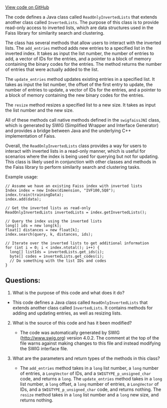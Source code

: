 [View code on GitHub](https://github.com/misbahsy/the-algorithm/ann/src/main/java/com/twitter/ann/faiss/swig/ReadOnlyInvertedLists.java)

The code defines a Java class called `ReadOnlyInvertedLists` that extends another class called `InvertedLists`. The purpose of this class is to provide read-only access to inverted lists, which are data structures used in the Faiss library for similarity search and clustering. 

The class has several methods that allow users to interact with the inverted lists. The `add_entries` method adds new entries to a specified list in the inverted index. It takes as input the list number, the number of entries to add, a vector of IDs for the entries, and a pointer to a block of memory containing the binary codes for the entries. The method returns the number of entries that were actually added to the list.

The `update_entries` method updates existing entries in a specified list. It takes as input the list number, the offset of the first entry to update, the number of entries to update, a vector of IDs for the entries, and a pointer to a block of memory containing the new binary codes for the entries.

The `resize` method resizes a specified list to a new size. It takes as input the list number and the new size.

All of these methods call native methods defined in the `swigfaissJNI` class, which is generated by SWIG (Simplified Wrapper and Interface Generator) and provides a bridge between Java and the underlying C++ implementation of Faiss.

Overall, the `ReadOnlyInvertedLists` class provides a way for users to interact with inverted lists in a read-only manner, which is useful for scenarios where the index is being used for querying but not for updating. This class is likely used in conjunction with other classes and methods in the Faiss library to perform similarity search and clustering tasks. 

Example usage:

```
// Assume we have an existing Faiss index with inverted lists
Index index = new Index(dimension, "IVF100,SQ8");
index.train(trainingData);
index.add(data);

// Get the inverted lists as read-only
ReadOnlyInvertedLists invertedLists = index.getInvertedLists();

// Query the index using the inverted lists
long[] ids = new long[k];
float[] distances = new float[k];
index.search(query, k, distances, ids);

// Iterate over the inverted lists to get additional information
for (int i = 0; i < index.ntotal(); i++) {
  long[] listIds = invertedLists.get_ids(i);
  byte[] codes = invertedLists.get_codes(i);
  // Do something with the list IDs and codes
}
```
## Questions: 
 1. What is the purpose of this code and what does it do?
   - This code defines a Java class called `ReadOnlyInvertedLists` that extends another class called `InvertedLists`. It contains methods for adding and updating entries, as well as resizing lists.

2. What is the source of this code and has it been modified?
   - The code was automatically generated by SWIG (http://www.swig.org) version 4.0.2. The comment at the top of the file warns against making changes to this file and instead modifying the SWIG interface file.

3. What are the parameters and return types of the methods in this class?
   - The `add_entries` method takes in a `long` list number, a `long` number of entries, a `LongVector` of IDs, and a `SWIGTYPE_p_unsigned_char` code, and returns a `long`. The `update_entries` method takes in a `long` list number, a `long` offset, a `long` number of entries, a `LongVector` of IDs, and a `SWIGTYPE_p_unsigned_char` code, and returns nothing. The `resize` method takes in a `long` list number and a `long` new size, and returns nothing.